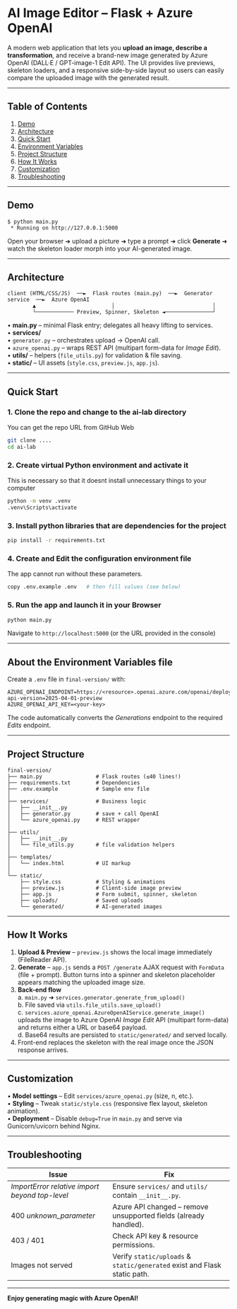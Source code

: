 # AI Image Editor – Flask + Azure OpenAI

A modern web application that lets you **upload an image, describe a transformation**, and receive a brand-new image generated by Azure OpenAI (DALL·E / GPT-image-1 Edit API). The UI provides live previews, skeleton loaders, and a responsive side-by-side layout so users can easily compare the uploaded image with the generated result.

---

## Table of Contents
1. [Demo](#demo)
2. [Architecture](#architecture)
3. [Quick Start](#quick-start)
4. [Environment Variables](#environment-variables)
5. [Project Structure](#project-structure)
6. [How It Works](#how-it-works)
7. [Customization](#customization)
8. [Troubleshooting](#troubleshooting)

---

## Demo
```
$ python main.py
 * Running on http://127.0.0.1:5000
```
Open your browser ➜ upload a picture ➜ type a prompt ➜ click **Generate** ➜ watch the skeleton loader morph into your AI-generated image.

---

## Architecture
```
client (HTML/CSS/JS)  ──►  Flask routes (main.py)  ──►  Generator service  ──►  Azure OpenAI
        ▲                        │                               │
        └──────────── Preview, Spinner, Skeleton ◄───────────────┘
```
• **main.py** – minimal Flask entry; delegates all heavy lifting to services.  
• **services/**  
  • `generator.py` – orchestrates upload → OpenAI call.  
  • `azure_openai.py` – wraps REST API (multipart form-data for *Image Edit*).  
• **utils/** – helpers (`file_utils.py`) for validation & file saving.  
• **static/** – UI assets (`style.css`, `preview.js`, `app.js`).  

---

## Quick Start

### 1. Clone the repo and change to the ai-lab directory
You can get the repo URL from GitHub Web
```bash
git clone ....
cd ai-lab
```

### 2. Create virtual Python environment and activate it
This is necessary so that it doesnt install unnecessary things to your computer
```bash
python -m venv .venv
.venv\Scripts\activate
```

### 3. Install python libraries that are dependencies for the project
```bash
pip install -r requirements.txt
```

### 4. Create and Edit the configuration environment file
The app cannot run without these parameters.
```bash
copy .env.example .env   # then fill values (see below)
```

### 5. Run the app and launch it in your Browser
```bash
python main.py
```
Navigate to `http://localhost:5000` (or the URL provided in the console)

---

## About the Environment Variables file
Create a `.env` file in `final-version/` with:
```
AZURE_OPENAI_ENDPOINT=https://<resource>.openai.azure.com/openai/deployments/<deployment>/images/generations?api-version=2025-04-01-preview
AZURE_OPENAI_API_KEY=<your-key>
```
The code automatically converts the *Generations* endpoint to the required *Edits* endpoint.

---

## Project Structure
```
final-version/
├── main.py                 # Flask routes (≤40 lines!)
├── requirements.txt        # Dependencies
├── .env.example            # Sample env file
│
├── services/               # Business logic
│   ├── __init__.py
│   ├── generator.py        # save + call OpenAI
│   └── azure_openai.py     # REST wrapper
│
├── utils/
│   ├── __init__.py
│   └── file_utils.py       # file validation helpers
│
├── templates/
│   └── index.html          # UI markup
│
└── static/
    ├── style.css           # Styling & animations
    ├── preview.js          # Client-side image preview
    ├── app.js              # Form submit, spinner, skeleton
    ├── uploads/            # Saved uploads
    └── generated/          # AI-generated images
```

---

## How It Works
1. **Upload & Preview** – `preview.js` shows the local image immediately (FileReader API).  
2. **Generate** – `app.js` sends a `POST /generate` AJAX request with `FormData` (file + prompt). Button turns into a spinner and skeleton placeholder appears matching the uploaded image size.
3. **Back-end flow**  
  a. `main.py` ➜ `services.generator.generate_from_upload()`  
  b. File saved via `utils.file_utils.save_upload()`  
  c. `services.azure_openai.AzureOpenAIService.generate_image()` uploads the image to Azure OpenAI *Image Edit* API (multipart form-data) and returns either a URL or base64 payload.  
  d. Base64 results are persisted to `static/generated/` and served locally.  
4. Front-end replaces the skeleton with the real image once the JSON response arrives.

---

## Customization
• **Model settings** – Edit `services/azure_openai.py` (size, n, etc.).  
• **Styling** – Tweak `static/style.css` (responsive flex layout, skeleton animation).  
• **Deployment** – Disable `debug=True` in `main.py` and serve via Gunicorn/uvicorn behind Nginx.

---

## Troubleshooting
| Issue                                          | Fix                                                                       |
| ---------------------------------------------- | ------------------------------------------------------------------------- |
| *ImportError relative import beyond top-level* | Ensure `services/` and `utils/` contain `__init__.py`.                    |
| 400 *unknown_parameter*                        | Azure API changed – remove unsupported fields (already handled).          |
| 403 / 401                                      | Check API key & resource permissions.                                     |
| Images not served                              | Verify `static/uploads` & `static/generated` exist and Flask static path. |

---

**Enjoy generating magic with Azure OpenAI!**
